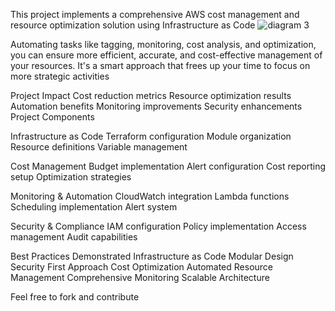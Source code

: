 This project implements a comprehensive AWS cost management and resource optimization solution using Infrastructure as Code 
![diagram 3](https://github.com/user-attachments/assets/fa3fb434-0f67-45fb-aea6-ef2e95b568da)

Automating tasks like tagging, monitoring, cost analysis, and optimization, you can ensure more efficient, accurate, and cost-effective management of your resources. It's a smart approach that frees up your time to focus on more strategic activities

Project Impact
Cost reduction metrics
Resource optimization results
Automation benefits
Monitoring improvements
Security enhancements
Project Components

Infrastructure as Code
Terraform configuration
Module organization
Resource definitions
Variable management


Cost Management
Budget implementation
Alert configuration
Cost reporting setup
Optimization strategies

Monitoring & Automation
CloudWatch integration
Lambda functions
Scheduling implementation
Alert system

Security & Compliance
IAM configuration
Policy implementation
Access management
Audit capabilities

Best Practices Demonstrated
Infrastructure as Code
Modular Design
Security First Approach
Cost Optimization
Automated Resource Management
Comprehensive Monitoring
Scalable Architecture

Feel free to fork and contribute 
